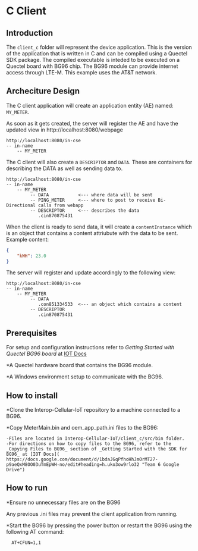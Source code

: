 # C Client

## Introduction

The `client_c` folder will represent the device application. This is the version of the application that is written in C and can be compiled using a Quectel SDK package.  The compiled executable is inteded to be executed on a Quectel board with BG96 chip.  The BG96 module can provide internet access through LTE-M.  This example uses the AT&T network.  


## Archeciture Design

The C client application will create an application entity (AE) named: `MY_METER`.

As soon as it gets created, the server will register the AE and have the updated view in
http://localhost:8080/webpage

```
http://localhost:8080/in-cse
-- in-name
    -- MY_METER
```

The C client will also create a `DESCRIPTOR` and `DATA`. These are containers for describing the DATA as well as sending data to.

```
http://localhost:8080/in-cse
-- in-name
    -- MY_METER
         -- DATA           <--- where data will be sent
         -- PING_METER     <--- where to post to receive Bi-Directional calls from webapp
         -- DESCRIPTOR     <--- describes the data
            .cin870875431  
```

When the client is ready to send data, it will create a `contentInstance` which is an object that contains a content attriubute with the data to be sent. Example content:

```json
{
    "kWH": 23.0
}
```

The server will register and update accordingly to the following view:
```
http://localhost:8080/in-cse
-- in-name
    -- MY_METER
         -- DATA           
            .con851334533  <--- an object which contains a content
         -- DESCRIPTOR     
            .cin870875431  
```

## Prerequisites

For setup and configuration instructions refer to _Getting Started with Quectel BG96 board_ at [IOT Docs]( https://docs.google.com/document/d/1E091LTgkJBjlXAKSNabQt804qBQCf_KshEoIAmmLL7Y/edit "Team 6 Google Drive")

*A Quectel hardware board that contains the BG96 module.

*A Windows environment setup to communicate with the BG96. 

## How to install

*Clone the Interop-Cellular-IoT repository to a machine connected to a BG96.

*Copy MeterMain.bin and oem_app_path.ini files to the BG96:

    -Files are located in Interop-Cellular-IoT/client_c/src/bin folder. 
	-For directions on how to copy files to the BG96, refer to the _Copying Files to BG96_ section of _Getting Started with the SDK for BG96_ at [IOT Docs]( https://docs.google.com/document/d/1bdaJGqPfhoHhJmOrMT27-p9aeQxM8OO03uTmEpWH-no/edit#heading=h.uko3ow9rlo32 "Team 6 Google Drive")

## How to run

*Ensure no unnecessary files are on the BG96

Any previous .ini files may prevent the client application from running.

*Start the BG96 by pressing the power button or restart the BG96 using the following AT command:

```
  AT+CFUN=1,1
```